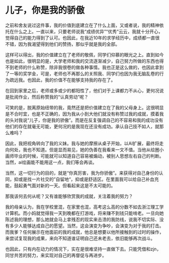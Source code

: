 # 儿子，你是我的骄傲

之前和舍友说过这件事，我的价值到底建立在了什么上面，又或者说，我的精神依托在什么之上。一直以来，只要老师说我“成绩优异”“优秀”云云，我就十分开心，觉得自己的能力得到了认可。也因此，在我近10年的求学经历中，成绩都一直很不错，因为我渴望得到他们的赞扬，那似乎就是我的全部。

这样可以得出，我的价值建立在了老师的敬佩，同学们仰慕的眼光之上。直到如今也是如此，很明显的是，大学老师和我的交流逐渐减少，自己努力所做的东西也得不到老师的什么称赞，除非我很卷的做各种事情。我也正是这么做的，也因此拿到了一等的奖学金，可是，老师也不再那么的关照我、同学们也因为我无脑乱卷的行为疏远我。也因此，我的价值不在能够支持我的存在了。

在回到家里之后，老师或多或少的都阳性了，他们对于上课都力不从心，更何况说是批阅作业，然后称赞我的“认真劳动”呢？

可笑的是，脱离原始纽带的我，竟然还是把价值建立在了我的父母身上。这很明显是不合时宜，也是不正确的，因为我从小到大他们就没有称赞过我的成就，摸着我的头对我说“儿子，你是我的骄傲”。而是在反复强调自己的不容易和我的成功没有他们的存在就毫无可能，更何况的是我现在还没有成功。承认自己技不如人，就那么难吗？

因此，我把视角转向了我的义妹。我与她的摩擦从桌子开始，以AI扩展，最终将走向何处，我也不知道。但是显而易见，她的伪善在我看来一文不值。当他从绘圈小画师毕业的时候，可能就可以知道自己容易被煽动，被别人思想左右自己的判断。当然，ai绘画能不能用这一点，我们等会再谈。

当然，这一切行为的目的，就是“你真厉害，我为你骄傲”。来获得对自己身份的认同，抑或是找一片社交的”自留地“，抑或是舒适区。在里面我可以给自己补血充能，鼓起勇气面对新的一天。但看起来这是不太可能的。

那我该何去何从呢？又有谁能够欣赏我的成就，关注着我的努力？

我的母亲认为，我在学校里混，在家里也混，高考这么高的分数不如去浙江理工学计算机。而小妈就觉得我一天到晚都在打游戏，将来赚不到钱只能啃老。一旦向她陈述我的理想，那么她就会马上拿残忍的现实来击溃的我防线，说我不切实际、没有多少人能够达成自己的愿望。当然，这会演变为争吵，会演变为对于我的打击。而我爹？任何展示在他面前的我的成就，他总是想要以他所接触到的过时的操作，来尝试复现我的成果，来向不知道谁证明自己还未老去，依旧能够再次战斗。

也因此，只有内在动力的情况下，实在是很难坚持一直做下去。只能凭借和zjn，同甘共苦的努力，来实现对自己的再督促与再进步。

